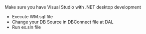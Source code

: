 Make sure you have Visual Studio with .NET desktop development
- Execute WM.sql file
- Change your DB Source in DBConnect file at DAL
- Run ex.sln file
